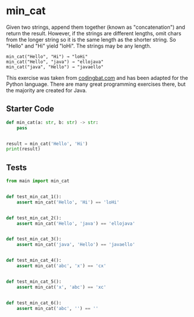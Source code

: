 # min_cat




Given two strings, append them together (known as "concatenation") and return the result. However, if the strings are different lengths, omit chars from the longer string so it is the same length as the shorter string. So "Hello" and "Hi" yield "loHi". The strings may be any length.

```
min_cat("Hello", "Hi") → "loHi"
min_cat("Hello", "java") → "ellojava"
min_cat("java", "Hello") → "javaello"
```

This exercise was taken from [codingbat.com](https://codingbat.com/prob/p105745) and has been adapted for the Python language. There are many great programming exercises there, but the majority are created for Java.

## Starter Code
```python
def min_cat(a: str, b: str) -> str:
    pass


result = min_cat('Hello', 'Hi')
print(result)
```

## Tests
```python
from main import min_cat


def test_min_cat_1():
    assert min_cat('Hello', 'Hi') == 'loHi'


def test_min_cat_2():
    assert min_cat('Hello', 'java') == 'ellojava'


def test_min_cat_3():
    assert min_cat('java', 'Hello') == 'javaello'


def test_min_cat_4():
    assert min_cat('abc', 'x') == 'cx'


def test_min_cat_5():
    assert min_cat('x', 'abc') == 'xc'


def test_min_cat_6():
    assert min_cat('abc', '') == ''
```

